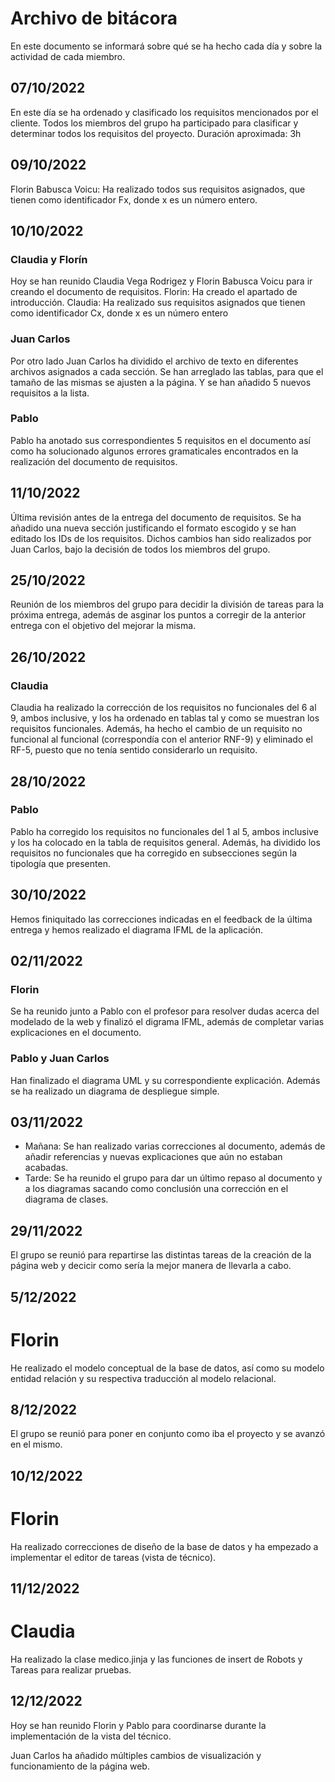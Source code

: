 # Archivo de bitácora
En este documento se informará sobre qué se ha hecho cada día y sobre la actividad de cada miembro.

## 07/10/2022
En este día se ha ordenado y clasificado los requisitos mencionados por el cliente.
Todos los miembros del grupo ha participado para clasificar y determinar todos los requisitos del proyecto.
Duración aproximada: 3h

## 09/10/2022
Florin Babusca Voicu: Ha realizado todos sus requisitos asignados, que tienen como identificador Fx, donde x es un número entero. 

## 10/10/2022

### Claudia y Florín
Hoy se han reunido Claudia Vega Rodrigez y Florin Babusca Voicu para ir creando el documento de requisitos. 
Florin: Ha creado el apartado de introducción.
Claudia: Ha realizado sus requisitos asignados que tienen como identificador Cx, donde x es un número entero

### Juan Carlos
Por otro lado Juan Carlos ha dividido el archivo de texto en diferentes archivos asignados a cada sección. Se han arreglado las tablas, para que el tamaño de las mismas se ajusten a la página. Y se han añadido 5 nuevos requisitos a la lista.


### Pablo
Pablo ha anotado sus correspondientes 5 requisitos en el documento así como ha solucionado algunos errores gramaticales encontrados en la realización del documento de requisitos.

## 11/10/2022

Última revisión antes de la entrega del documento de requisitos. Se ha añadido una nueva sección justificando el formato escogido y se han editado los IDs de los requisitos. Dichos cambios han sido realizados por Juan Carlos, bajo la decisión de todos los miembros del grupo.

## 25/10/2022

Reunión de los miembros del grupo para decidir la división de tareas para la próxima entrega, además de asginar los puntos a corregir de la anterior entrega con el objetivo del mejorar la misma.

## 26/10/2022

### Claudia 

Claudia ha realizado la corrección de los requisitos no funcionales del 6 al 9, ambos inclusive, y los ha ordenado en tablas tal y como se muestran los requisitos funcionales. Además, ha hecho el cambio de un requisito no funcional al funcional (correspondía con el anterior RNF-9) y eliminado el RF-5, puesto que no tenía sentido considerarlo un requisito.

## 28/10/2022
### Pablo
Pablo ha corregido los requisitos no funcionales del 1 al 5, ambos inclusive y los ha colocado en la tabla de requisitos general. Además, ha dividido los requisitos no funcionales que ha corregido en subsecciones según la tipología que presenten.

## 30/10/2022
Hemos finiquitado las correcciones indicadas en el feedback de la última entrega y hemos realizado el diagrama IFML de la aplicación.

## 02/11/2022
### Florin
Se ha reunido junto a Pablo con el profesor para resolver dudas acerca del modelado de la web y finalizó el digrama IFML, además de completar varias explicaciones en el documento.

### Pablo y Juan Carlos
Han finalizado el diagrama UML y su correspondiente explicación. Además se ha realizado un diagrama de despliegue simple.

## 03/11/2022
- Mañana: Se han realizado varias correcciones al documento, además de añadir referencias y nuevas explicaciones que aún no estaban acabadas.
- Tarde: Se ha reunido el grupo para dar un último repaso al documento y a los diagramas sacando como conclusión una corrección en el diagrama de clases.

## 29/11/2022
El grupo se reunió para repartirse las distintas tareas de la creación de la página web y decicir como sería la mejor manera de llevarla a cabo.
## 5/12/2022
# Florin
He realizado el modelo conceptual de la base de datos, así como su modelo entidad relación y su respectiva traducción al modelo relacional.
## 8/12/2022
El grupo se reunió para poner en conjunto como iba el proyecto y se avanzó en el mismo.

## 10/12/2022
# Florin
Ha realizado correcciones de diseño de la base de datos y ha empezado a implementar el editor de tareas (vista de técnico).

## 11/12/2022
# Claudia 
Ha realizado la clase medico.jinja y las funciones de insert de Robots y Tareas para realizar pruebas. 

## 12/12/2022
Hoy se han reunido Florin y Pablo para coordinarse durante la implementación de la vista del técnico.

Juan Carlos ha añadido múltiples cambios de visualización y funcionamiento de la página web.